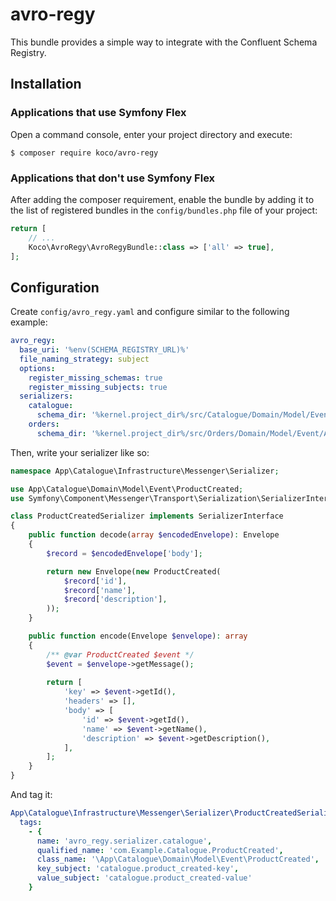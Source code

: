 # avro-regy

This bundle provides a simple way to integrate with the Confluent Schema Registry.

## Installation

### Applications that use Symfony Flex

Open a command console, enter your project directory and execute:

```console
$ composer require koco/avro-regy
```

### Applications that don't use Symfony Flex

After adding the composer requirement, enable the bundle by adding it to the list of registered bundles
in the `config/bundles.php` file of your project:

```php
return [
    // ...
    Koco\AvroRegy\AvroRegyBundle::class => ['all' => true],
];
```

## Configuration
Create `config/avro_regy.yaml` and configure similar to the following example:
```yaml
avro_regy:
  base_uri: '%env(SCHEMA_REGISTRY_URL)%'
  file_naming_strategy: subject
  options:
    register_missing_schemas: true
    register_missing_subjects: true
  serializers:
    catalogue:
      schema_dir: '%kernel.project_dir%/src/Catalogue/Domain/Model/Event/Avro/'
    orders:
      schema_dir: '%kernel.project_dir%/src/Orders/Domain/Model/Event/Avro/'
```

Then, write your serializer like so:
```php
namespace App\Catalogue\Infrastructure\Messenger\Serializer;

use App\Catalogue\Domain\Model\Event\ProductCreated;
use Symfony\Component\Messenger\Transport\Serialization\SerializerInterface;

class ProductCreatedSerializer implements SerializerInterface
{
    public function decode(array $encodedEnvelope): Envelope
    {
        $record = $encodedEnvelope['body'];

        return new Envelope(new ProductCreated(
            $record['id'],
            $record['name'],
            $record['description'],
        ));
    }

    public function encode(Envelope $envelope): array
    {
        /** @var ProductCreated $event */
        $event = $envelope->getMessage();
        
        return [
            'key' => $event->getId(),
            'headers' => [],
            'body' => [
                'id' => $event->getId(),
                'name' => $event->getName(),
                'description' => $event->getDescription(),
            ],
        ];
    }
}

```

And tag it:
```yaml
App\Catalogue\Infrastructure\Messenger\Serializer\ProductCreatedSerializer:
  tags:
    - {
      name: 'avro_regy.serializer.catalogue',
      qualified_name: 'com.Example.Catalogue.ProductCreated',
      class_name: '\App\Catalogue\Domain\Model\Event\ProductCreated',
      key_subject: 'catalogue.product_created-key',
      value_subject: 'catalogue.product_created-value'
    }
```
